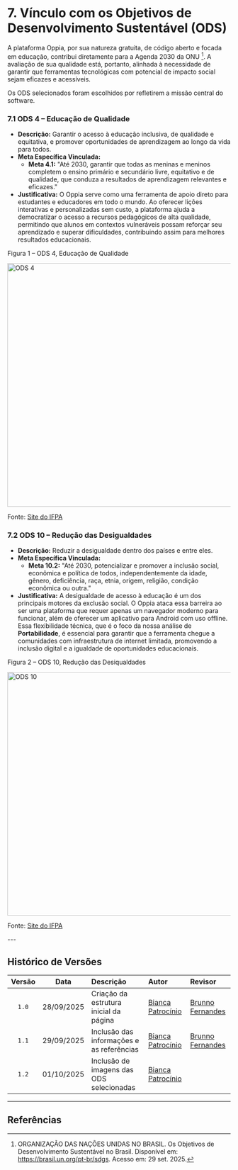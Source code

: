 # 7. Vínculo com os Objetivos de Desenvolvimento Sustentável (ODS)

A plataforma Oppia, por sua natureza gratuita, de código aberto e focada em educação, contribui diretamente para a Agenda 2030 da ONU [^1]. A avaliação de sua qualidade está, portanto, alinhada à necessidade de garantir que ferramentas tecnológicas com potencial de impacto social sejam eficazes e acessíveis.

Os ODS selecionados foram escolhidos por refletirem a missão central do software.

### 7.1 ODS 4 – Educação de Qualidade
* **Descrição:** Garantir o acesso à educação inclusiva, de qualidade e equitativa, e promover oportunidades de aprendizagem ao longo da vida para todos.
* **Meta Específica Vinculada:**
    * **Meta 4.1:** "Até 2030, garantir que todas as meninas e meninos completem o ensino primário e secundário livre, equitativo e de qualidade, que conduza a resultados de aprendizagem relevantes e eficazes."
* **Justificativa:** O Oppia serve como uma ferramenta de apoio direto para estudantes e educadores em todo o mundo. Ao oferecer lições interativas e personalizadas sem custo, a plataforma ajuda a democratizar o acesso a recursos pedagógicos de alta qualidade, permitindo que alunos em contextos vulneráveis possam reforçar seu aprendizado e superar dificuldades, contribuindo assim para melhores resultados educacionais.
<div class="figure">
  <p class="figure-title">Figura 1 – ODS 4, Educação de Qualidade</p>
  <img src="https://ufpa.br/wp-content/uploads/2023/11/ODS4_Educacao-de-Qualidade_Portal.png" alt="ODS 4" width="550">
  <p class="figure-source">Fonte: <a href="https://ufpa.br/ods-4-educacao-de-qualidade/" target="_blank">Site do IFPA</a></p>
</div>


### 7.2 ODS 10 – Redução das Desigualdades
* **Descrição:** Reduzir a desigualdade dentro dos países e entre eles.
* **Meta Específica Vinculada:**
    * **Meta 10.2:** "Até 2030, potencializar e promover a inclusão social, econômica e política de todos, independentemente da idade, gênero, deficiência, raça, etnia, origem, religião, condição econômica ou outra."
* **Justificativa:** A desigualdade de acesso à educação é um dos principais motores da exclusão social. O Oppia ataca essa barreira ao ser uma plataforma que requer apenas um navegador moderno para funcionar, além de oferecer um aplicativo para Android com uso offline. Essa flexibilidade técnica, que é o foco da nossa análise de **Portabilidade**, é essencial para garantir que a ferramenta chegue a comunidades com infraestrutura de internet limitada, promovendo a inclusão digital e a igualdade de oportunidades educacionais.
<div class="figure">
  <p class="figure-title">Figura 2 – ODS 10, Redução das Desiqualdades</p>
  <img src="https://ufpa.br/wp-content/uploads/2023/11/ODS10_Portal.png" alt="ODS 10" width="550">
  <p class="figure-source">Fonte: <a href="https://www.oppia.org/" target="_blank">Site do IFPA</a></p>
</div>
---

## Histórico de Versões

| Versão | Data | Descrição | Autor | Revisor |
| :---: | :---: | :--- | :--- | :--- |
| `1.0` | 28/09/2025 | Criação da estrutura inicial da página | [Bianca Patrocínio](https://github.com/BiancaPatrocinio7) | [Brunno Fernandes](https://github.com/brunnoff) |
| `1.1` | 29/09/2025 | Inclusão das informações e as referências | [Bianca Patrocínio](https://github.com/BiancaPatrocinio7) | [Brunno Fernandes](https://github.com/brunnoff) |
| `1.2` | 01/10/2025 | Inclusão de imagens das ODS selecionadas | [Bianca Patrocínio](https://github.com/BiancaPatrocinio7) |  |


---

## Referências

[^1]: ORGANIZAÇÃO DAS NAÇÕES UNIDAS NO BRASIL. Os Objetivos de Desenvolvimento Sustentável no Brasil. Disponível em: https://brasil.un.org/pt-br/sdgs. Acesso em: 29 set. 2025.
